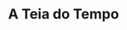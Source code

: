 ---
Numero: 280
title: A Teia do Tempo
Autor: Michael Kurland
Co-autor: 
Ano-de-Publicacao: 1980
Titulo-original: The Unicorn Girl
Tradutor: Eurico da Fonseca
Co-tradutor: 
Ano-de-edicao: 1969
alias: Michael-Kurland
Autor2-alias: 
Tradutor1-alias: Eurico-da-Fonseca
Tradutor2-alias: 
Titulo-link: 280-A-Teia-do-Tempo
Capa: António Pedro
pags: 221
Capa-link: Antonio-Pedro
---